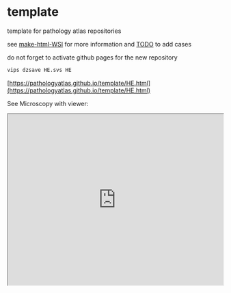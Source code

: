 # template
template for pathology atlas repositories

see [make-html-WSI](https://github.com/pathologyatlas/make-html-WSI) for more information and [TODO](https://github.com/pathologyatlas/TODO) to add cases

do not forget to activate github pages for the new repository

```zsh
vips dzsave HE.svs HE
```

[https://pathologyatlas.github.io/template/HE.html](https://pathologyatlas.github.io/template/HE.html)

See Microscopy with viewer: 

<iframe src="https://pathologyatlas.github.io/template/HE.html" width="100%" height="400px"></iframe>

